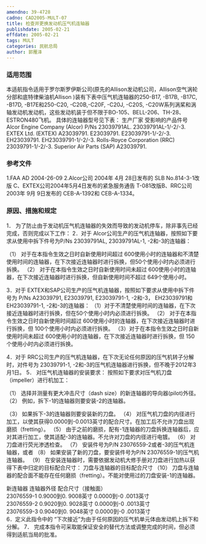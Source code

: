 ```yaml
---
amendno: 39-4728
cadno: CAD2005-MULT-07
title: 检查并更换发动机压气机连轴器
publishdate: 2005-02-21
effdate: 2005-02-21
tags: MULT
categories: 民航总局
author: 郭雁泽
---
```


### 适用范围 
本适航指令适用于罗尔斯罗伊斯公司(原先的Allison发动机公司，Allison空气涡轮分部和底特律柴油机Allison )装有下表中压气机连轴器的250-B17, -B17B, -B17C, -B17D, -B17E和250-C20, -C20B,-C20F, -C20J, -C20S, -C20W系列涡桨和涡轴发动机发动机，这些发动机装于但不限于BO-105、BELL-206、TH-28、ESTRON480飞机。
具体的连轴器型号见下表：
生产厂家 受影响的产品件号
Alcor Engine Company (Alcor)  P/Ns 23039791AL. 23039791AL-1/-2/-3.
EXTEX Ltd. (EXTEX)  A23039791. E23039791. E23039791-1/-2/-3. EH23039791. EH23039791-1/-2/-3.
Rolls-Royce Corporation (RRC)  23039791-1/-2/-3.
Superior Air Parts (SAP)  A23039791.

### 参考文件
1.FAA AD 2004-26-09 
2.Alcor公司 2004年 4月 28日发布的 SLB No.814-3-1改版 C、EXTEX公司2004年5月4日发布的紧急服务通告 T-081改版B、RRC公司2003年 9月 9日发布的 CEB-A-1392和 CEB-A-1334。

### 原因、措施和规定 
1．
为了防止由于发动机压气机连轴器的失效而导致的发动机停车，除非事先已经完成，否则完成以下工作：
2．对于 
Alcor公司生产的压气机连轴器，按照如下要求从使用中拆下件号为P/Ns 23039791AL, 23039791AL-1, -2和-3的连轴器： 

（1） 对于在本指令生效之日时自新使用时间超过 600使用小时的连轴器和不清楚使用时间的连轴器，在下次接近连轴器时进行拆换，但50个使用小时内必须进行拆换。 
（2） 对于在本指令生效之日时自新使用时间未超过 600使用小时的连轴器，在下次接近连轴器时进行拆换，但自新使用时间不超过 649个使用小时。 

3．对于 EXTEX和SAP公司生产的压气机连轴器，按照如下要求从使用中拆下件号为 P/Ns A23039791, E23039791, E23039791-1, -2和-3， EH23039791和EH23039791-1, -2和-3的连轴器： 
（1）对于不清楚使用时间的连轴器，在下次接近连轴器时进行拆换，但在50个使用小时内必须进行拆换。 
（2）
对于在本指令生效之日时自新使用时间超过 600使用小时的连轴器，在下次接近连轴器时进行拆换，但 100个使用小时内必须进行拆换。
（3）对于在本指令生效之日时自新使用时间未超过 600使用小时的连轴器，在下次接近连轴器时进行拆换，但 150个使用小时内必须进行拆换。 

4．对于 
RRC公司生产的压气机连轴器，在下次无论任何原因的压气机转子分解时，对件号为 23039791-1, -2和-3的压气机连轴器进行拆换，但不晚于2012年3月1日。 
5．
对压气机连轴器的安装要求： 按照如下要求对压气机刀盘（impeller）进行机加工： 

（1）
选择并测量有更大冲击尺寸（dash size）的新连轴器的导向器(pilot)外径。 
（2）
例如，拆下-1的连轴器则要安装-2的连轴器。 

     
（3）
如果拆下-3的连轴器则要安装新的刀盘。 
（4）
对压气机刀盘的内径进行加工，以使其获得0.0000到-0.0013英寸的配合尺寸。在加工后不允许刀盘出现磨损（fretting）。 
（5）
由于之前的磨损，配有-1连轴器的刀盘拆换连轴器后，应对其进行加工，使其适配-3的连轴器。不允许对刀盘的内径进行电镀。 
（6）
对刀盘进行荧光渗透检查。 
（7）
安装件号为P/N 23076559-2或者-3的压气机连轴器，或者 
（8）
如果安装了新的刀盘，要安装件号为P/N 23076559-1的压气机连轴器。 
（9）
在安装连轴器时，需要依据发动机大修手册对刀盘进行加热以获得下表中归定的目标配合尺寸： 
刀盘与连轴器的目标配合尺寸
（10）
刀盘与连轴器的配合面不能存在任何磨损（fretting）。不能对使用过的刀盘安装-1的连轴器。 

新连轴器 连轴器外径 配合尺寸（接触面）  
23076559-1 0.9000到0. 9008英寸  0.0000到-0 .0013英寸  
23076559-2 0.9020到0. 9028英寸  0.0000到-0 .0013英寸  
23076559-3 0.9040到0. 9048英寸  0.0000到-0 .0013英寸  
6．定义此指令中的 
“下次接近”为由于任何原因的压气机单元体由发动机上拆下和分解。 
7．
完成本指令可采取能保证安全的替代方法或调整完成的时间，但必须得到适航当局的批准。 

